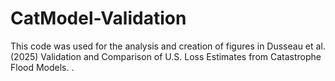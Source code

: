 # CatModel-Validation

This code was used for the analysis and creation of figures in Dusseau et al. (2025) Validation and Comparison of U.S. Loss Estimates from Catastrophe Flood Models.
.
